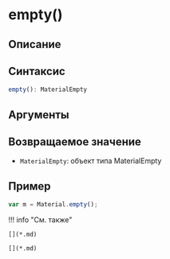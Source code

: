 # empty()

## Описание

## Синтаксис
```javascript
empty(): MaterialEmpty
``` 

## Аргументы

## Возвращаемое значение
- `MaterialEmpty`: объект типа MaterialEmpty

## Пример
``` javascript linenums="1"
var m = Material.empty();
``` 

!!! info "См. также"

    [](*.md)
	
	[](*.md)
